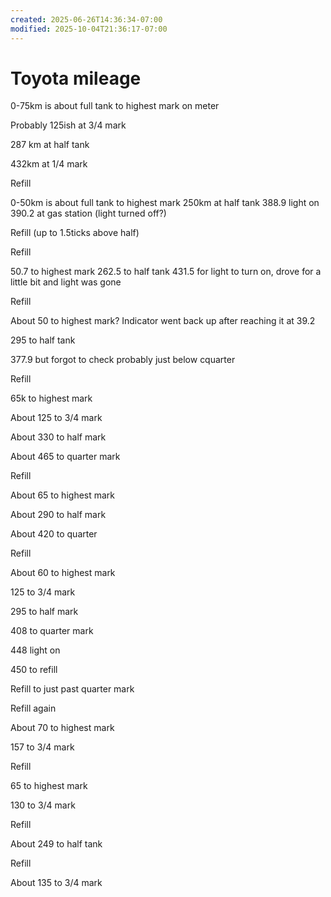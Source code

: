 ```yaml
---
created: 2025-06-26T14:36:34-07:00
modified: 2025-10-04T21:36:17-07:00
---
```


# Toyota mileage

0-75km is about full tank to highest mark on meter

Probably 125ish at 3/4 mark

287 km at half tank

432km at 1/4 mark

Refill

0-50km is about full tank to highest mark
250km at half tank
388.9 light on
390.2 at gas station (light turned off?)

Refill (up to 1.5ticks above half)

Refill

50.7 to highest mark
262.5 to half tank
431.5 for light to turn on, drove for a little bit and light was gone

Refill

About 50 to highest mark? Indicator went back up after reaching it at 39.2

295 to half tank

377.9 but forgot to check probably just below cquarter

Refill

65k to highest mark

About 125 to 3/4 mark

About 330 to half mark

About 465 to quarter mark

Refill

About 65 to highest mark

About 290 to half mark

About 420 to quarter

Refill

About 60 to highest mark

125 to 3/4 mark

295 to half mark

408 to quarter mark

448 light on

450 to refill

Refill to just past quarter mark

Refill again

About 70 to highest mark

157 to 3/4 mark

Refill

65 to highest mark

130 to 3/4 mark

Refill

About 249 to half tank

Refill

About 135 to 3/4 mark

